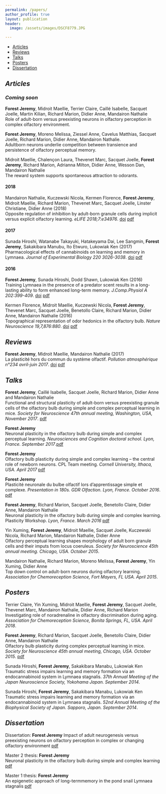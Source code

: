 ```yaml
---
permalink: /papers/
author_profile: true
layout: publication
header:
  image: /assets/images/DSCF8779.JPG

---
```


<div class="navbar">
	<div class="navbar-inner">
		<ul class="nav">
			<li><a href="#articles">Articles</a></li>
			<li><a href="#reviews">Reviews</a></li>
			<li><a href="#talks">Talks</a></li>
			<li><a href="#posters">Posters</a></li>
			<li><a href="#thesis">Dissertation</a></li>
		</ul>
	</div>
</div>

## ***<a name="articles"></a> Articles***


### ***Coming soon***

**Forest Jeremy**, Midroit Maellie, Terrier Claire, Caillé Isabelle, Sacquet Joelle, Martin Kilian, Richard Marion, Didier Anne, Mandairon Nathalie  
Role of adult-born versus preexisting neurons in olfactory perception in complex olfactory environment.

**Forest Jeremy**, Moreno Melissa, Ziessel Anne, Cavelus Matthias, Sacquet Joelle, Richard Marion, Didier Anne, Mandairon Nathalie.  
Adultborn neurons underlie competition between transience and persistence of olfactory perceptual memory.

Midroit Maellie, Chalençon Laura, Thevenet Marc, Sacquet Joelle, **Forest Jeremy**, Richard Marion, Adrianna Milton, Didier Anne, Wesson Dan, Mandairon Nathalie  
The reward system supports spontaneous attraction to odorants.


#### 2018
Mandairon Nathalie, Kuczewski Nicola, Kermen Florence, **Forest Jeremy**, Midroit Maellie, Richard Marion, Thevenet Marc, Sacquet Joelle, Linster Christiane, Didier Anne (2018)  
Opposite regulation of inhibition by adult-born granule cells during implicit versus explicit olfactory learning. *eLIFE 2018;7:e34976*. [doi](https://doi.org/10.7554/eLife.34976) [pdf](/Papers/Mandairon2018.pdf)

#### 2017
Sunada Hiroshi, Watanabe Takayuki, Hatakeyama Dai, Lee Sangmin, **Forest Jeremy**, Sakakibara Manubu, Ito Etwuro, Lukowiak Ken (2017)  
Pharmacological effects of cannabinoids on learning and memory in Lymnaea. *Journal of Experimental Biology 220 3026-3038*. [doi](https://doi.org/10.1242/jeb.159038) [pdf](/Papers/Sunada2017.pdf)

#### 2016
**Forest Jeremy**, Sunada Hiroshi, Dodd Shawn, Lukowiak Ken (2016)  
Training Lymnaea in the presence of a predator scent results in a long-lasting ability to form enhanced long-term memory. *J.Comp.Physiol A 202:399-409*. [doi](https://doi.org/10.1007/s00359-016-1086-z) [pdf](/Papers/Forest2016.pdf)

Kermen Florence, Midroit Maellie, Kuczewski Nicola, **Forest Jeremy**, Thevenet Marc, Sacquet Joelle, Benetollo Claire, Richard Marion, Didier Anne, Mandairon Nathalie (2016)  
Topographical representation of odor hedonics in the olfactory bulb. *Nature Neuroscience 19,7,876:880*. [doi](https://doi.org/10.1038/nn.4317) [pdf](/Papers/Kermen2016.pdf)



## ***<a name="reviews"></a> Reviews***

**Forest Jeremy**, Midroit Maellie, Mandairon Nathalie (2017)  
La plasticité hors du commun du système olfactif. *Pollution atmosphérique n°234 avril-juin 2017*. [doi](https://doi.org/10.4267/pollution-atmospherique.5247) [pdf](/Papers/Forest2017.pdf)


## ***<a name="talks"></a> Talks***

**Forest Jeremy**, Caillé Isabelle, Sacquet Joelle, Richard Marion, Didier Anne and Mandairon Nathalie  
Functional and structural plasticity of adult-born versus preexisting granule cells of the olfactory bulb during simple and complex perceptual learning in mice. *Society for Neuroscience 47th annual meeting, Washington, USA, November 2017*. [pdf](/Papers/ForestTalk2017c.pdf)

**Forest Jeremy**  
Neuronal plasticity in the olfactory bulb during simple and complex perceptual learning. *Neurosciences and Cognition doctoral school. Lyon, France. September 2017*.[pdf](/Papers/ForestTalk2017b.pdf)

**Forest Jeremy**  
Olfactory bulb plasticity during simple and complex learning – the central role of newborn neurons. CPL Team meeting. *Cornell University, Ithaca, USA. April 2017* [pdf](/Papers/ForestTalk2017a.pdf)

**Forest Jeremy**  
Plasticité neuronale du bulbe olfactif lors d’apprentissage simple et complexe. *Presentation in 180s. GDR Olfaction. Lyon, France. October 2016*. [pdf](/Papers/ForestTalk2016b.pdf)

**Forest Jeremy**, Richard Marion, Sacquet Joelle, Benetollo Claire, Didier Anne, Mandairon Nathalie  
Neuronal plasticity in the olfactory bulb during simple and complex learning. Plasticity Workshop. *Lyon, France. March 2016* [pdf](/Papers/ForestTalk2016a.pdf)

Yin Xuming, **Forest Jeremy**, Midroit Maellie, Sacquet Joelle, Kuczewski Nicola, Richard Marion, Mandairon Nathalie, Didier Anne  
Olfactory perceptual learning shapes morphology of adult born granule cells and their imputs from locus coeruleus. *Society for Neuroscience 45th annual meeting. Chicago, USA. October 2015*.

Mandairon Nathalie, Richard Marion, Moreno Melissa, **Forest Jeremy**, Yin Xuming, Didier Anne  
Top down control on adult-born neurons during olfactory learning. *Association for Chemoreception Science, Fort Mayers, FL USA. April 2015*.



## ***<a name="posters"></a> Posters***

Terrier Claire, Yin Xuming, Midroit Maellie, **Forest Jeremy**, Sacquet Joelle, Thevenet Marc, Mandairon Nathalie, Didier Anne, Richard Marion  
Investigating role of noradrenaline in olfactory discrimination during aging. *Association for Chemoreception Science, Bonita Springs, FL, USA. April 2018*.

**Forest Jeremy**, Richard Marion, Sacquet Joelle, Benetollo Claire, Didier Anne, Mandairon Nathalie  
Olfactory bulb plasticity during complex perceptual learning in mice. *Society for Neuroscience 45th annual meeting, Chicago, USA. October 2015*. [pdf](/Papers/ForestPoster2015.pdf)

Sunada Hiroshi, **Forest Jeremy**, Sakakibara Manabu, Lukowiak Ken  
Traumatic stress impairs learning and memory formation via an endocannabinoid system in Lymnaea stagnalis. *37th Annual Meeting of the Japan Neuroscience Society, Yokohama Japan. September 2014*.

Sunada Hiroshi, **Forest Jeremy**, Sakakibara Manabu, Lukowiak Ken  
Traumatic stress impairs learning and memory formation via an endocannabinoid system in Lymnaea stagnalis. *52nd Annual Meeting of the
Biophysical Society of Japan. Sapporo, Japan. September 2014*.


## ***<a name="thesis"></a> Dissertation***
Dissertation: **Forest Jeremy**
Impact of adult neurogenesis versus preexisting neurons on olfactory perception in complex or changing olfactory environment [pdf](/Papers/ThesisDissertation.pdf)

Master 2 thesis: **Forest Jeremy**  
Neuronal plasticity in the olfactory bulb during simple and complex learning [pdf](/Papers/MemoireM2.pdf)

Master 1 thesis: **Forest Jeremy**  
An epigenetic approach of long-termmemory in the pond snail Lymnaea stagnalis [pdf](/Papers/MemoireM1.pdf)
